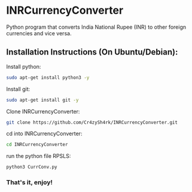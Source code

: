 # INRCurrencyConverter
Python program that converts India National Rupee (INR) to other foreign currencies and vice versa.
## Installation Instructions (On Ubuntu/Debian): 
Install python:
  ``` bash
  sudo apt-get install python3 -y
  ```
Install git:
  ``` bash
  sudo apt-get install git -y
  ```
Clone INRCurrencyConverter:
  ``` bash
  git clone https://github.com/Cr4zySh4rk/INRCurrencyConverter.git
  ```
cd into INRCurrencyConverter:
  ``` bash
  cd INRCurrencyConverter
  ```
run the python file RPSLS:
  ``` bash
  python3 CurrConv.py
  ```
### That's it, enjoy!